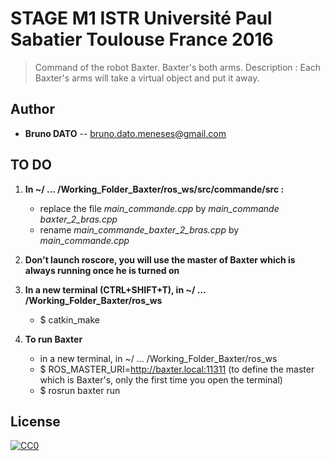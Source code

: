 # STAGE M1 ISTR Université Paul Sabatier Toulouse France 2016

> Command of the robot Baxter.
> Baxter's both arms.
> Description : Each Baxter's arms will take a virtual object and put it away.

## Author

- __Bruno DATO__ -- bruno.dato.meneses@gmail.com

## TO DO

1. **In ~/ ... /Working_Folder_Baxter/ros_ws/src/commande/src :**

	- replace the file *main_commande.cpp* by *main_commande baxter_2_bras.cpp*
	- rename *main_commande_baxter_2_bras.cpp* by *main_commande.cpp*


2. **Don't launch roscore, you will use the master of Baxter which is always running once he is turned on**


3. **In a new terminal (CTRL+SHIFT+T), in ~/ ... /Working_Folder_Baxter/ros_ws**
	- $ catkin_make


4. **To run Baxter**

	- in a new terminal, in ~/ ... /Working_Folder_Baxter/ros_ws
	- $ ROS_MASTER_URI=http://baxter.local:11311	(to define the master which is Baxter's, only the first time you open the terminal)
	- $ rosrun baxter run


## License

[![CC0](https://licensebuttons.net/p/zero/1.0/88x31.png)](http://creativecommons.org/publicdomain/zero/1.0/)
